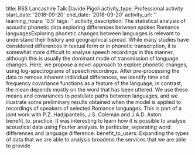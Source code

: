 title: RSS Lancashire Talk Davide Pigoli
activity_type: Professional activity
start_date: '2018-09-20'
end_date: '2018-09-20'
activity_url: ''
learning_hours: '0.5'
tags: ''
activity_description: The statistical analysis of acoustic phonetic data exploring
  differences between spoken Romance languagesExploring phonetic changes between languages
  is relevant to understand their history and geographical spread. While many studies
  have considered differences in textual form or in phonetic transcription, it is
  somewhat more difficult to analyse speech recordings in this manner, although this
  is usually the dominant mode of transmission of language changes. Here, we propose
  a novel approach to explore phonetic changes, using log-spectrograms of speech recordings.
  After pre-processing the data to remove inherent individual differences, we identify
  time and frequency covariance functions as a feature of the language; in contrast,
  the mean depends mostly on the word that has been uttered. We use these means and
  covariances to postulate paths between languages, and we illustrate some preliminary
  results obtained when the model is applied to recordings of speakers of selected
  Romance languages. This is part of a joint work with P.Z. Hadjipantelis, J.S. Coleman
  and J.A.D. Aston.
benefit_to_practice: It was interesting to learn how it is possible to analyse acoustical
  data using Fourier analysis. In particular, separating word differences and language
  difference.
benefit_to_users: Expanding the types of data that we are able to analysis broadens
  the services that we are able to provide
